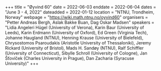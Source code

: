 +++
title = "Øyvind 60"
date = 2022-06-03
enddate = 2022-06-04
dates = "June 3 - 4, 2022"
dateadded = 2022-01-12
location = "NTNU, Trondheim, Norway"
webpage = "https://wiki.math.ntnu.no/oyvind60"
organisers = "Petter Andreas Bergh, Aslak Bakke Buan, Dag Oskar Madsen"
speakers = "Lidia Angeleri Hügel (University of Verona), Karin Baur (University of Leeds), Karin Erdmann (University of Oxford), Ed Green (Virginia Tech), Johanne Haugland (NTNU), Henning Krause (University of Bielefeld), Chrysostomos Psaroudakis (Aristotle University of Thessaloniki), Jeremy Rickard (University of Bristol), Mads H. Sandøy (NTNU), Ralf Schiffler (University of Connecticut), Sibylle Schroll (University of Cologne), Jan Šťovíček (Charles University in Prague), Dan Zacharia (Syracuse University)"
+++
